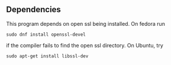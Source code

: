 Dependencies
-------------------------

This program depends on open ssl being installed. On fedora run

`sudo dnf install openssl-devel`

if the compiler fails to find the open ssl directory. On Ubuntu, try

`sudo apt-get install libssl-dev`
